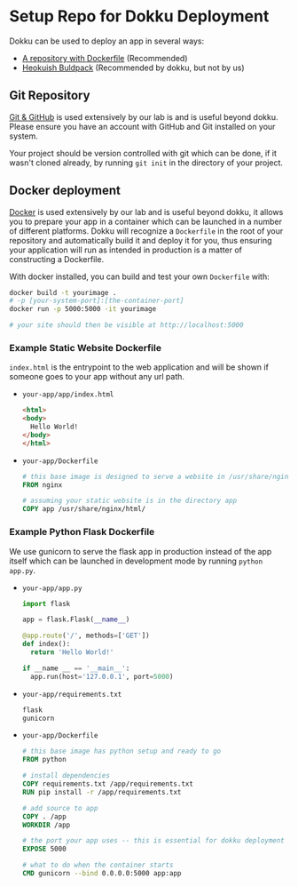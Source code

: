 # Setup Repo for Dokku Deployment

Dokku can be used to deploy an app in several ways:
- [A repository with Dockerfile](https://dokku.com/docs/deployment/builders/dockerfiles/) (Recommended)
- [Heokuish Buldpack](https://dokku.com/docs/deployment/builders/herokuish-buildpacks/) (Recommended by dokku, but not by us)

## Git Repository

[Git & GitHub](https://docs.github.com/en/get-started/start-your-journey/about-github-and-git) is used extensively by our lab is and is useful beyond dokku. Please ensure you have an account with GitHub and Git installed on your system.

Your project should be version controlled with git which can be done, if it wasn't cloned already, by running `git init` in the directory of your project.

## Docker deployment

[Docker](https://www.docker.com/) is used extensively by our lab and is useful beyond dokku, it allows you to prepare your app in a container which can be launched in a number of different platforms. Dokku will recognize a `Dockerfile` in the root of your repository and automatically build it and deploy it for you, thus ensuring your application will run as intended in production is a matter of constructing a Dockerfile.

With docker installed, you can build and test your own `Dockerfile` with:
```bash
docker build -t yourimage .
# -p [your-system-port]:[the-container-port]
docker run -p 5000:5000 -it yourimage

# your site should then be visible at http://localhost:5000
```

### Example Static Website Dockerfile

`index.html` is the entrypoint to the web application and will be shown if someone goes to your app without any url path.

- `your-app/app/index.html`
  ```html
  <html>
  <body>
    Hello World!
  </body>
  </html>
  ```
- `your-app/Dockerfile`
  ```Dockerfile
  # this base image is designed to serve a website in /usr/share/nginx/html/
  FROM nginx

  # assuming your static website is in the directory app
  COPY app /usr/share/nginx/html/
  ```

### Example Python Flask Dockerfile

We use gunicorn to serve the flask app in production instead of the app itself which can be launched in development mode by running `python app.py`.

- `your-app/app.py`
  ```python
  import flask

  app = flask.Flask(__name__)

  @app.route('/', methods=['GET'])
  def index():
    return 'Hello World!'

  if __name __ == '__main__':
    app.run(host='127.0.0.1', port=5000)
  ```
- `your-app/requirements.txt`
  ```txt
  flask
  gunicorn
  ```
- `your-app/Dockerfile`
  ```Dockerfile
  # this base image has python setup and ready to go
  FROM python

  # install dependencies
  COPY requirements.txt /app/requirements.txt
  RUN pip install -r /app/requirements.txt

  # add source to app
  COPY . /app
  WORKDIR /app

  # the port your app uses -- this is essential for dokku deployment
  EXPOSE 5000

  # what to do when the container starts
  CMD gunicorn --bind 0.0.0.0:5000 app:app
  ```
